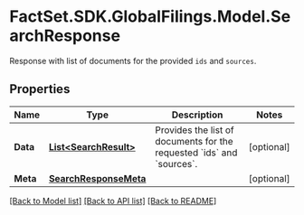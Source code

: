 # FactSet.SDK.GlobalFilings.Model.SearchResponse
Response with list of documents for the provided `ids` and `sources`. 

## Properties

Name | Type | Description | Notes
------------ | ------------- | ------------- | -------------
**Data** | [**List&lt;SearchResult&gt;**](SearchResult.md) | Provides the list of documents for the requested &#x60;ids&#x60; and &#x60;sources&#x60;.  | [optional] 
**Meta** | [**SearchResponseMeta**](SearchResponseMeta.md) |  | [optional] 

[[Back to Model list]](../README.md#documentation-for-models) [[Back to API list]](../README.md#documentation-for-api-endpoints) [[Back to README]](../README.md)

